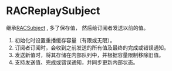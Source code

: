 # RACReplaySubject

继承[RACSubject](../racsubject/) , 多了保存值， 然后给订阅者发送以前的值。



1. 初始化时设置重播缓存容量（有限或无限）。
2. 订阅者订阅时，会收到之前发送的所有值及最终的完成或错误通知。
3. 发送新值时，将其存储在内部队列中，并根据容量限制移除旧值。
4. 支持发送值、完成或错误通知，并同步更新内部状态。



